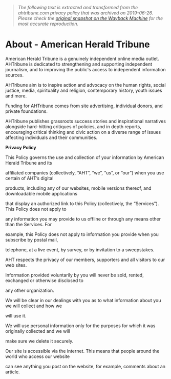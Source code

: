 > *The following text is extracted and transformed from the ahtribune.com privacy policy that was archived on 2019-06-26. Please check the [original snapshot on the Wayback Machine](https://web.archive.org/web/20190626145211id_/https%3A//ahtribune.com/about.html) for the most accurate reproduction.*

# About - American Herald Tribune

American Herald Tribune is a genuinely independent online media outlet.  AHTribune is dedicated to strengthening and supporting independent journalism, and to improving the public's access to independent information sources.

AHTribune aim is to inspire action and advocacy on the human rights, social justice, media, spirituality and religion, contemporary history, youth issues and more.

Funding for AHTribune comes from site advertising, individual donors, and private foundations.

AHTribune publishes grassroots success stories and inspirational narratives alongside hard-hitting critiques of policies, and in depth reports, encouraging critical thinking and civic action on a diverse range of issues affecting individuals and their communities.

**Privacy Policy**

This Policy governs the use and collection of your information by American Herald Tribune and its

affiliated companies (collectively, “AHT”, “we”, “us”, or “our”) when you use certain of AHT’s digital

products, including any of our websites, mobile versions thereof, and downloadable mobile applications

that display an authorized link to this Policy (collectively, the “Services”). This Policy does not apply to

any information you may provide to us offline or through any means other than the Services. For

example, this Policy does not apply to information you provide when you subscribe by postal mail,

telephone, at a live event, by survey, or by invitation to a sweepstakes.

AHT respects the privacy of our members, supporters and all visitors to our web sites.

Information provided voluntarily by you will never be sold, rented, exchanged or otherwise disclosed to

any other organization.

We will be clear in our dealings with you as to what information about you we will collect and how we

will use it.

We will use personal information only for the purposes for which it was originally collected and we will

make sure we delete it securely.

Our site is accessible via the internet. This means that people around the world who access our website

can see anything you post on the website, for example, comments about an article.
